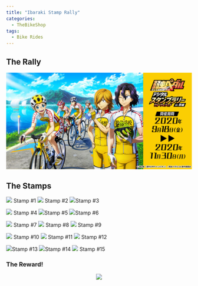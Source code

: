 ```yaml
---
title: "Ibaraki Stamp Rally"
categories:
  - TheBikeShop
tags:
  - Bike Rides
---
```


## The Rally

![](/assets/images/ibaraki/IMG_0006.JPG)

## The Stamps
<img width="125" src="https://user-images.githubusercontent.com/63577744/110466552-406d4300-8119-11eb-8b20-17e710275e1d.PNG">  Stamp #1
<img width="125" src="https://user-images.githubusercontent.com/63577744/110467211-149e8d00-811a-11eb-9fb4-91a59ec50ffd.PNG">   Stamp #2
<img width="125" src="https://user-images.githubusercontent.com/63577744/110467255-25e79980-811a-11eb-9af5-5ff65bcc542a.PNG">Stamp #3

<img width="125" src="https://user-images.githubusercontent.com/63577744/110467309-34ce4c00-811a-11eb-9ddd-628e27ff75e6.PNG"> Stamp #4
<img width="125" src="https://user-images.githubusercontent.com/63577744/110467455-62b39080-811a-11eb-8053-4fb5e97f1086.PNG">Stamp #5
<img width="125" src="https://user-images.githubusercontent.com/63577744/110467525-7b23ab00-811a-11eb-9e78-1f5eb0b0c22f.PNG">Stamp #6

<img width="125" src="https://user-images.githubusercontent.com/63577744/110467575-8971c700-811a-11eb-83c4-d461fa51cd99.PNG"> Stamp #7
<img width="125" src="https://user-images.githubusercontent.com/63577744/110467784-c63dbe00-811a-11eb-9eb2-8c5ebcfe1d25.PNG">
Stamp #8
<img width="125" src="https://user-images.githubusercontent.com/297678/29892310-03e92256-8d83-11e7-9b58-986dcb6f702e.png">
Stamp #9

<img width="125" src="https://user-images.githubusercontent.com/63577744/110467845-d786ca80-811a-11eb-860b-291765174d01.PNG">
Stamp #10
<img width="125" src="https://user-images.githubusercontent.com/63577744/110467901-eb323100-811a-11eb-8a5e-cec038b2691c.PNG">
Stamp #11
<img width="125" src="https://user-images.githubusercontent.com/63577744/110467953-fb4a1080-811a-11eb-8c77-123055f8be4c.PNG">
Stamp #12

<img width="125" src="https://user-images.githubusercontent.com/63577744/110468011-0e5ce080-811b-11eb-88a6-39714032739b.PNG">Stamp #13
<img width="125" src="https://user-images.githubusercontent.com/63577744/110468062-1ddc2980-811b-11eb-8679-383a16b02f93.PNG">Stamp #14
<img width="125" src="https://user-images.githubusercontent.com/63577744/110468123-377d7100-811b-11eb-9e84-ffb86f098b6e.PNG">
Stamp #15





### The Reward!
<p align="center">
  <img src="https://user-images.githubusercontent.com/63577744/110336351-20317b80-8068-11eb-8cc6-524610afcd01.png">
</p>